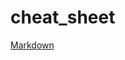 # cheat_sheet

[Markdown](#https://github.com/leks0d/cheat_sheet/blob/main/markdown/markdown-docs.md)